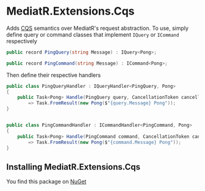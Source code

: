 # MediatR.Extensions.Cqs

Adds [CQS](https://en.wikipedia.org/wiki/Command%E2%80%93query_separation) semantics over MediatR's request abstraction. To use, simply define query or command classes that implement `IQuery` or `ICommand` respectively

```csharp
public record PingQuery(string Message) : IQuery<Pong>;

public record PingCommand(string Message) : ICommand<Pong>;
```

Then define their respective handlers

```csharp
public class PingQueryHandler : IQueryHandler<PingQuery, Pong>
{
    public Task<Pong> Handle(PingQuery query, CancellationToken cancellationToken)
        => Task.FromResult(new Pong($"{query.Message} Pong"));
}


public class PingCommandHandler : ICommandHandler<PingCommand, Pong>
{
    public Task<Pong> Handle(PingCommand command, CancellationToken cancellationToken)
        => Task.FromResult(new Pong($"{command.Message} Pong"));
}
```

## Installing MediatR.Extensions.Cqs

You find this package on [NuGet](https://www.nuget.org/packages/MediatR.Extensions.Cqs/)